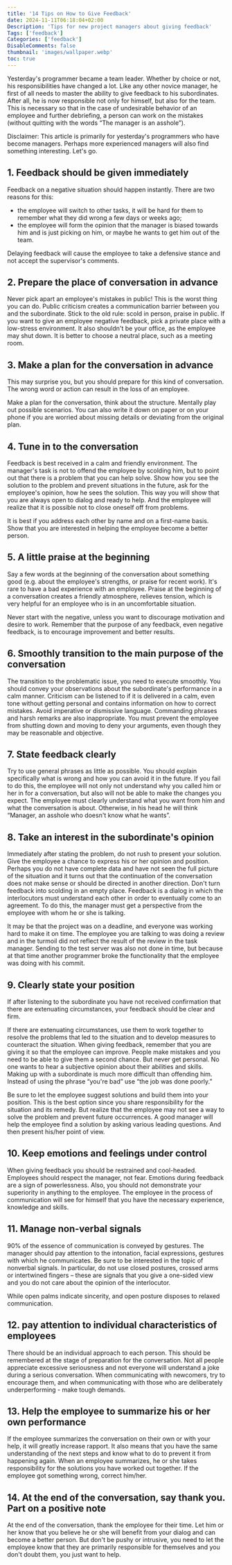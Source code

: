 ```yaml
---
title: '14 Tips on How to Give Feedback'
date: 2024-11-11T06:18:04+02:00
Description: 'Tips for new project managers about giving feedback'
Tags: ['feedback']
Categories: ['feedback']
DisableComments: false
thumbnail: 'images/wallpaper.webp'
toc: true
---
```


Yesterday's programmer became a team leader. Whether by choice or not, his responsibilities have changed a lot. Like any other novice manager, he first of all needs to master the ability to give feedback to his subordinates. After all, he is now responsible not only for himself, but also for the team. This is necessary so that in the case of undesirable behavior of an employee and further debriefing, a person can work on the mistakes (without quitting with the words “The manager is an asshole”).

Disclaimer: This article is primarily for yesterday's programmers who have become managers. Perhaps more experienced managers will also find something interesting. Let's go.

## 1. Feedback should be given immediately

Feedback on a negative situation should happen instantly. There are two reasons for this:

- the employee will switch to other tasks, it will be hard for them to remember what they did wrong a few days or weeks ago;
- the employee will form the opinion that the manager is biased towards him and is just picking on him, or maybe he wants to get him out of the team.

Delaying feedback will cause the employee to take a defensive stance and not accept the supervisor's comments.

## 2. Prepare the place of conversation in advance

Never pick apart an employee's mistakes in public! This is the worst thing you can do. Public criticism creates a communication barrier between you and the subordinate. Stick to the old rule: scold in person, praise in public. If you want to give an employee negative feedback, pick a private place with a low-stress environment. It also shouldn't be your office, as the employee may shut down. It is better to choose a neutral place, such as a meeting room.

## 3. Make a plan for the conversation in advance

This may surprise you, but you should prepare for this kind of conversation. The wrong word or action can result in the loss of an employee.

Make a plan for the conversation, think about the structure. Mentally play out possible scenarios. You can also write it down on paper or on your phone if you are worried about missing details or deviating from the original plan.

## 4. Tune in to the conversation

Feedback is best received in a calm and friendly environment. The manager's task is not to offend the employee by scolding him, but to point out that there is a problem that you can help solve. Show how you see the solution to the problem and prevent situations in the future, ask for the employee's opinion, how he sees the solution. This way you will show that you are always open to dialog and ready to help. And the employee will realize that it is possible not to close oneself off from problems.

It is best if you address each other by name and on a first-name basis. Show that you are interested in helping the employee become a better person.

## 5. A little praise at the beginning

Say a few words at the beginning of the conversation about something good (e.g. about the employee's strengths, or praise for recent work). It's rare to have a bad experience with an employee. Praise at the beginning of a conversation creates a friendly atmosphere, relieves tension, which is very helpful for an employee who is in an uncomfortable situation.

Never start with the negative, unless you want to discourage motivation and desire to work. Remember that the purpose of any feedback, even negative feedback, is to encourage improvement and better results.

## 6. Smoothly transition to the main purpose of the conversation

The transition to the problematic issue, you need to execute smoothly. You should convey your observations about the subordinate's performance in a calm manner. Criticism can be listened to if it is delivered in a calm, even tone without getting personal and contains information on how to correct mistakes. Avoid imperative or dismissive language. Commanding phrases and harsh remarks are also inappropriate. You must prevent the employee from shutting down and moving to deny your arguments, even though they may be reasonable and objective.

## 7. State feedback clearly

Try to use general phrases as little as possible. You should explain specifically what is wrong and how you can avoid it in the future. If you fail to do this, the employee will not only not understand why you called him or her in for a conversation, but also will not be able to make the changes you expect. The employee must clearly understand what you want from him and what the conversation is about. Otherwise, in his head he will think “Manager, an asshole who doesn't know what he wants”.

## 8. Take an interest in the subordinate's opinion

Immediately after stating the problem, do not rush to present your solution. Give the employee a chance to express his or her opinion and position. Perhaps you do not have complete data and have not seen the full picture of the situation and it turns out that the continuation of the conversation does not make sense or should be directed in another direction. Don't turn feedback into scolding in an empty place. Feedback is a dialog in which the interlocutors must understand each other in order to eventually come to an agreement. To do this, the manager must get a perspective from the employee with whom he or she is talking.

It may be that the project was on a deadline, and everyone was working hard to make it on time. The employee you are talking to was doing a review and in the turmoil did not reflect the result of the review in the task manager. Sending to the test server was also not done in time, but because at that time another programmer broke the functionality that the employee was doing with his commit.

## 9. Clearly state your position

If after listening to the subordinate you have not received confirmation that there are extenuating circumstances, your feedback should be clear and firm.

If there are extenuating circumstances, use them to work together to resolve the problems that led to the situation and to develop measures to counteract the situation. When giving feedback, remember that you are giving it so that the employee can improve. People make mistakes and you need to be able to give them a second chance. But never get personal. No one wants to hear a subjective opinion about their abilities and skills. Making up with a subordinate is much more difficult than offending him. Instead of using the phrase “you're bad” use “the job was done poorly.”

Be sure to let the employee suggest solutions and build them into your position. This is the best option since you share responsibility for the situation and its remedy. But realize that the employee may not see a way to solve the problem and prevent future occurrences. A good manager will help the employee find a solution by asking various leading questions. And then present his/her point of view.

## 10. Keep emotions and feelings under control

When giving feedback you should be restrained and cool-headed. Employees should respect the manager, not fear. Emotions during feedback are a sign of powerlessness. Also, you should not demonstrate your superiority in anything to the employee. The employee in the process of communication will see for himself that you have the necessary experience, knowledge and skills.

## 11. Manage non-verbal signals

90% of the essence of communication is conveyed by gestures. The manager should pay attention to the intonation, facial expressions, gestures with which he communicates. Be sure to be interested in the topic of nonverbal signals. In particular, do not use closed postures, crossed arms or intertwined fingers &#8211; these are signals that you give a one-sided view and you do not care about the opinion of the interlocutor.

While open palms indicate sincerity, and open posture disposes to relaxed communication.

## 12. pay attention to individual characteristics of employees

There should be an individual approach to each person. This should be remembered at the stage of preparation for the conversation. Not all people appreciate excessive seriousness and not everyone will understand a joke during a serious conversation. When communicating with newcomers, try to encourage them, and when communicating with those who are deliberately underperforming - make tough demands.

## 13. Help the employee to summarize his or her own performance

If the employee summarizes the conversation on their own or with your help, it will greatly increase rapport. It also means that you have the same understanding of the next steps and know what to do to prevent it from happening again. When an employee summarizes, he or she takes responsibility for the solutions you have worked out together. If the employee got something wrong, correct him/her.

## 14. At the end of the conversation, say thank you. Part on a positive note

At the end of the conversation, thank the employee for their time. Let him or her know that you believe he or she will benefit from your dialog and can become a better person. But don't be pushy or intrusive, you need
to let the employee know that they are primarily responsible for themselves and you don't doubt them, you just want to help.
